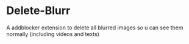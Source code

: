 # Delete-Blurr
A addblocker extension to delete all blurred images so u can see them normally (including videos and texts) 
